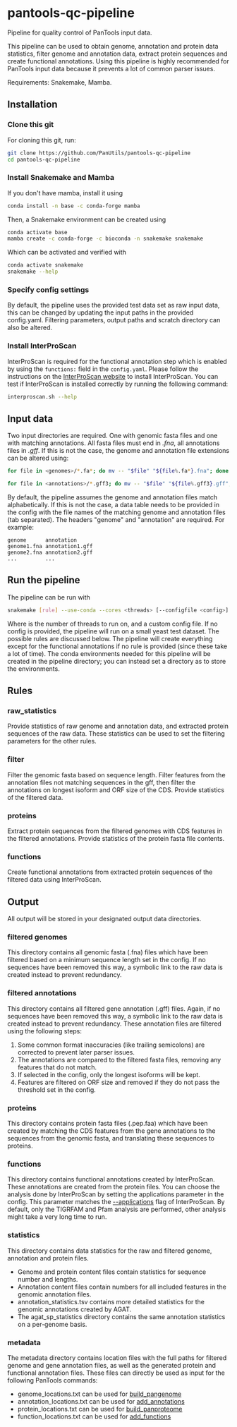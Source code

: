 # pantools-qc-pipeline
Pipeline for quality control of PanTools input data.

This pipeline can be used to obtain genome, annotation and protein data statistics,
filter genome and annotation data, extract protein sequences and create functional annotations.
Using this pipeline is highly recommended for PanTools input data because it prevents a lot
of common parser issues.

Requirements: Snakemake, Mamba.

## Installation
### Clone this git
For cloning this git, run:
```bash
git clone https://github.com/PanUtils/pantools-qc-pipeline
cd pantools-qc-pipeline
```

### Install Snakemake and Mamba
If you don't have mamba, install it using
```bash
conda install -n base -c conda-forge mamba
```

Then, a Snakemake environment can be created using
```bash
conda activate base
mamba create -c conda-forge -c bioconda -n snakemake snakemake
```

Which can be activated and verified with
```bash
conda activate snakemake
snakemake --help
```

### Specify config settings
By default, the pipeline uses the provided test data set as raw input data, 
this can be changed by updating the input paths in the provided config.yaml.
Filtering parameters, output paths and scratch directory can also be altered.

### Install InterProScan
InterProScan is required for the functional annotation step which is enabled by using the `functions:` field in the `config.yaml`.
Please follow the instructions on the [InterProScan website](https://interproscan-docs.readthedocs.io/en/v5/HowToDownload.html) to install InterProScan.
You can test if InterProScan is installed correctly by running the following command:
```bash
interproscan.sh --help
``````

## Input data
Two input directories are required. One with genomic fasta files and one with matching annotations.
All fasta files must end in *.fna*, all annotations files in *.gff*. 
If this is not the case, the genome and annotation file extensions can be altered using:

```bash
for file in <genomes>/*.fa*; do mv -- "$file" "${file%.fa*}.fna"; done
```

```bash
for file in <annotations>/*.gff3; do mv -- "$file" "${file%.gff3}.gff"; done
```

By default, the pipeline assumes the genome and annotation files match alphabetically. 
If this is not the case, a data table needs to be provided in the config
with the file names of the matching genome and annotation files (tab separated). 
The headers "genome" and "annotation" are required. For example:
```tsv
genome      annotation
genome1.fna annotation1.gff
genome2.fna annotation2.gff
...         ...
```

## Run the pipeline
The pipeline can be run with

```bash
snakemake [rule] --use-conda --cores <threads> [--configfile <config>] [--conda-prefix <prefix>]
```

Where <threads> is the number of threads to run on, and <config> a custom config file.
If no config is provided, the pipeline will run on a small yeast test dataset.
The possible rules are discussed below. The pipeline will create everything except for the 
functional annotations if no rule is provided (since these take a lot of time).
The conda environments needed for this pipeline will be created in the pipeline directory;
you can instead set a directory as <prefix> to store the environments.

## Rules
### raw_statistics
Provide statistics of raw genome and annotation data, and extracted protein sequences of the raw data.
These statistics can be used to set the filtering parameters for the other rules.

### filter
Filter the genomic fasta based on sequence length. Filter features from the annotation files not matching 
sequences in the gff, then filter the annotations on longest isoform and ORF size of the CDS. 
Provide statistics of the filtered data.

### proteins
Extract protein sequences from the filtered genomes with CDS features in the filtered annotations.
Provide statistics of the protein fasta file contents.

### functions
Create functional annotations from extracted protein sequences of the filtered data using InterProScan.

## Output
All output will be stored in your designated output data directories.

### filtered genomes
This directory contains all genomic fasta (.fna) files which have been filtered based on a minimum sequence length
set in the config.
If no sequences have been removed this way, a symbolic link to the raw data is created instead to prevent redundancy.

### filtered annotations
This directory contains all filtered gene annotation (.gff) files. Again, if no sequences have been removed this way, 
a symbolic link to the raw data is created instead to prevent redundancy.
These annotation files are filtered using the following steps:
1. Some common format inaccuracies (like trailing semicolons) are corrected to prevent later parser issues.
2. The annotations are compared to the filtered fasta files, removing any features that do not match.
3. If selected in the config, only the longest isoforms will be kept.
4. Features are filtered on ORF size and removed if they do not pass the threshold set in the config.

### proteins
This directory contains protein fasta files (.pep.faa) which have been created by matching the CDS features from the 
gene annotations to the sequences from the genomic fasta, and translating these sequences to proteins.

### functions
This directory contains functional annotations created by InterProScan. These annotations are created from the protein 
files. You can choose the analysis done by InterProScan by setting the applications parameter in the config.
This parameter matches the [--applications](
https://interproscan-docs.readthedocs.io/en/latest/HowToRun.html#appl-applications-application-name-optional) 
flag of InterProScan. By default, only the TIGRFAM and Pfam analysis are performed, other analysis might take a very 
long time to run.

### statistics
This directory contains data statistics for the raw and filtered genome, annotation and protein files.
- Genome and protein content files contain statistics for sequence number and lengths.
- Annotation content files contain numbers for all included features in the genomic annotation files.
- annotation_statistics.tsv contains more detailed statistics for the genomic annotations created by AGAT.
- The agat_sp_statistics directory contains the same annotation statistics on a per-genome basis.

### metadata
The metadata directory contains location files with the full paths for filtered genome and gene annotation files, 
as well as the generated protein and functional annotation files. These files can directly be used as input for the 
following PanTools commands:
- genome_locations.txt can be used for [build_pangenome](
  https://pantools.readthedocs.io/en/stable/construction/build.html#build-pangenome)
- annotation_locations.txt can be used for [add_annotations](
  https://pantools.readthedocs.io/en/stable/construction/annotate.html#add-annotations)
- protein_locations.txt can be used for [build_panproteome](
  https://pantools.readthedocs.io/en/stable/construction/build.html#build-panproteome)
- function_locations.txt can be used for [add_functions](
  https://pantools.readthedocs.io/en/stable/construction/annotate.html#add-functions)
